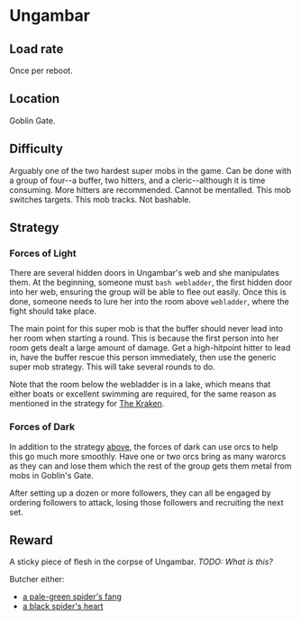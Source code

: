 # Ungambar

## Load rate

Once per reboot.

## Location

Goblin Gate.

## Difficulty

Arguably one of the two hardest super mobs in the game. Can be done with a
group of four--a buffer, two hitters, and a cleric--although it is time
consuming. More hitters are recommended. Cannot be mentalled. This mob switches
targets. This mob tracks. Not bashable.

## Strategy

### Forces of Light

There are several hidden doors in Ungambar's web and she manipulates them. At
the beginning, someone must `bash webladder`, the first hidden door into her
web, ensuring the group will be able to flee out easily. Once this is done,
someone needs to lure her into the room above  `webladder`, where the fight
should take place.

The main point for this super mob is that the buffer should never lead into her
room when starting a round. This is because the first person into her room gets
dealt a large amount of damage. Get a high-hitpoint hitter to lead in, have the
buffer rescue this person immediately, then use the generic super mob strategy.
This will take several rounds to do.

Note that the room below the webladder is in a lake, which means that either
boats or excellent swimming are required, for the same reason as mentioned in
the strategy for [The Kraken](/smobs/kraken.md).

### Forces of Dark

In addition to the strategy [above](#forces-of-light), the forces of dark can
use orcs to help this go much more smoothly. Have one or two orcs bring as many
warorcs as they can and lose them which the rest of the group gets them metal
from mobs in Goblin's Gate.

After setting up a dozen or more followers, they can all be engaged by ordering
followers to attack, losing those followers and recruiting the next set.

## Reward

A sticky piece of flesh in the corpse of Ungambar. *TODO: What is this?*

Butcher either:

* [a pale-green spider's fang](/items/weapons.md#a-pale-green-spiders-fang)
* [a black spider's heart](/items/magic.md#a-black-spiders-heart)
